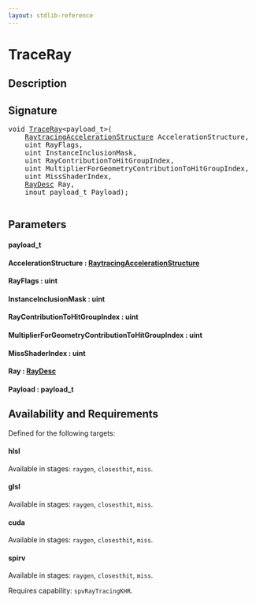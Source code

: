 ```yaml
---
layout: stdlib-reference
---
```


# TraceRay

## Description





## Signature 

<pre>
<span class="code_keyword">void</span> <a href="/stdlib-reference/global-decls/TraceRay">TraceRay</a>&lt;payload_t&gt;(
    <a href="/stdlib-reference/types/RaytracingAccelerationStructure/index" class="code_type">RaytracingAccelerationStructure</a> <span class='code_param'>AccelerationStructure</span>,
    <span class="code_keyword">uint</span> <span class='code_param'>RayFlags</span>,
    <span class="code_keyword">uint</span> <span class='code_param'>InstanceInclusionMask</span>,
    <span class="code_keyword">uint</span> <span class='code_param'>RayContributionToHitGroupIndex</span>,
    <span class="code_keyword">uint</span> <span class='code_param'>MultiplierForGeometryContributionToHitGroupIndex</span>,
    <span class="code_keyword">uint</span> <span class='code_param'>MissShaderIndex</span>,
    <a href="/stdlib-reference/types/RayDesc/index" class="code_type">RayDesc</a> <span class='code_param'>Ray</span>,
    <span class="code_keyword">inout</span> payload_t <span class='code_param'>Payload</span>);

</pre>

## Parameters

#### payload\_t
#### AccelerationStructure  : [RaytracingAccelerationStructure](/stdlib-reference/types/RaytracingAccelerationStructure/index)
#### RayFlags  : uint
#### InstanceInclusionMask  : uint
#### RayContributionToHitGroupIndex  : uint
#### MultiplierForGeometryContributionToHitGroupIndex  : uint
#### MissShaderIndex  : uint
#### Ray  : [RayDesc](/stdlib-reference/types/RayDesc/index)
#### Payload  : payload\_t

## Availability and Requirements

Defined for the following targets:

#### hlsl
Available in stages: `raygen`, `closesthit`, `miss`.

#### glsl
Available in stages: `raygen`, `closesthit`, `miss`.

#### cuda
Available in stages: `raygen`, `closesthit`, `miss`.

#### spirv
Available in stages: `raygen`, `closesthit`, `miss`.

Requires capability: `spvRayTracingKHR`.


